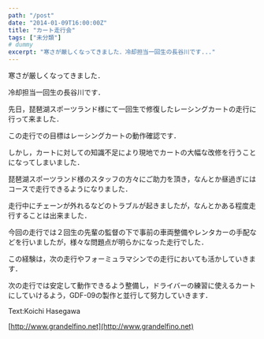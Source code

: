 ```yaml
---
path: "/post"
date: "2014-01-09T16:00:00Z"
title: "カート走行会"
tags: ["未分類"]
# dummy
excerpt: "寒さが厳しくなってきました．冷却担当一回生の長谷川です..."
---
```




[](09-1.jpg)

寒さが厳しくなってきました．

冷却担当一回生の長谷川です．

先日，琵琶湖スポーツランド様にて一回生で修復したレーシングカートの走行に行って来ました．

この走行での目標はレーシングカートの動作確認です．

しかし，カートに対しての知識不足により現地でカートの大幅な改修を行うことになってしまいました．

琵琶湖スポーツランド様のスタッフの方々にご助力を頂き，なんとか昼過ぎにはコースで走行できるようになりました．

走行中にチェーンが外れるなどのトラブルが起きましたが，なんとかある程度走行することは出来ました．

今回の走行では２回生の先輩の監督の下で事前の車両整備やレンタカーの手配などを行いましたが，様々な問題点が明らかになった走行でした．

この経験は，次の走行やフォーミュラマシンでの走行においても活かしていきます．

次の走行では安定して動作できるよう整備し，ドライバーの練習に使えるカートにしていけるよう，GDF-09の製作と並行して努力していきます．

Text:Koichi Hasegawa

[http://www.grandelfino.net](http://www.grandelfino.net)


